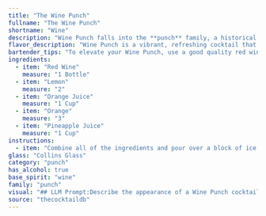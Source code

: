 ```yaml
---
title: "The Wine Punch"
fullname: "The Wine Punch"
shortname: "Wine"
description: "Wine Punch falls into the **punch** family, a historical category of large-batch cocktails often served at social gatherings.  Its origins are likely rooted in the 17th century, where punches were popular in both Europe and the Caribbean, evolving over time to incorporate various fruit juices and spirits. "
flavor_description: "Wine Punch is a vibrant, refreshing cocktail that balances the boldness of red wine with citrusy sweetness.  The tartness of lemon and orange juice cuts through the wine's tannins, creating a bright, lively flavor.  The addition of orange slices adds a hint of bitterness, while pineapple juice contributes a touch of tropical sweetness. The overall effect is a delicious and easy-drinking punch that's perfect for any occasion. "
bartender_tips: "To elevate your Wine Punch, use a good quality red wine with bright fruit notes.  Don't be afraid to muddle your orange slices for a more intense citrus aroma. Freshly squeezed orange juice is a must, and balance the sweetness with a splash of pineapple juice. Chill the punch thoroughly for a crisp, refreshing taste.  Serve over ice with a garnish of orange and pineapple wedges. "
ingredients:
  - item: "Red Wine"
    measure: "1 Bottle"
  - item: "Lemon"
    measure: "2"
  - item: "Orange Juice"
    measure: "1 Cup"
  - item: "Orange"
    measure: "3"
  - item: "Pineapple Juice"
    measure: "1 Cup"
instructions:
  - item: "Combine all of the ingredients and pour over a block of ice."
glass: "Collins Glass"
category: "punch"
has_alcohol: true
base_spirit: "wine"
family: "punch"
visual: "## LLM Prompt:Describe the appearance of a Wine Punch cocktail made with red wine, lemon, orange juice, orange, and pineapple juice. Focus on the following aspects:* **Color:**  What is the overall color of the punch? Is it a deep, rich red or a lighter, more vibrant hue? Are there any variations in color depending on the light?* **Transparency:** Is the punch clear, cloudy, or somewhere in between? Are there any suspended particles like fruit pulp?* **Texture:** Does the punch appear thick or watery? Are there any visible layers or separation?* **Garnish:** How is the punch garnished? Is there a fresh orange slice, a sprig of mint, or something else entirely? * **Glassware:** What type of glass is the punch served in? A pitcher? A punch bowl? Individual glasses?**Bonus:** * Use vivid language to paint a picture of the punch's appearance.* Compare the punch to other objects or colors to make the description more relatable.* Consider how the appearance of the punch might change over time as the ice melts. "
source: "thecocktaildb"
---
```


